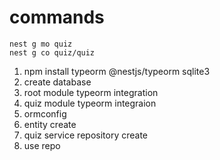 # commands

```
nest g mo quiz
nest g co quiz/quiz

```

1. npm install typeorm @nestjs/typeorm sqlite3
1. create database
1. root module typeorm integration
1. quiz module typeorm integraion
1. ormconfig
1. entity create
1. quiz service repository create
1. use repo
